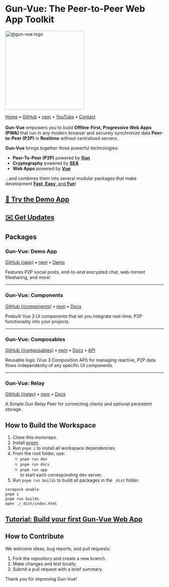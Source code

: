 # Gun-Vue: The Peer-to-Peer Web App Toolkit

<a href="https://gun-vue.js.org">
  <img src="https://gun-vue.js.org/media/gun-vue-logo.svg" alt="@gun-vue logo" width="250" />
</a>

[Home](https://gun-vue.js.org) •
[GitHub](https://github.com/DeFUCC/gun-vue/) •
[npm](https://npmjs.com/org/gun-vue) •
[YouTube](https://www.youtube.com/playlist?list=PLncuCCb2zjt6wmlSNLiK1lZl150qX-rAw) •
[Contact](https://forms.gle/4oBqAE7xNDaCvFSY8)
<br><br>
**Gun-Vue** empowers you to build **Offline-First, Progressive Web Apps (PWA)** that run in any modern browser and securely synchronize data **Peer-to-Peer (P2P)** in **Realtime** without centralized servers.

**Gun-Vue** brings together three powerful technologies:

- **Peer-To-Peer (P2P)** powered by [**Gun**](https://gun.eco)
- **Cryptography** powered by [**SEA**](https://gun.eco/docs/SEA)
- **Web Apps** powered by [**Vue**](https://vuejs.org)

...and combines them into several modular packages that make development [**Fast**, **Easy**, and **Fun**](https://gun-vue.js.org/basics/what-is.html)!

## [**📱 Try the Demo App**](https://gun-vue.js.org/app)

## [**✉️ Get Updates**](https://forms.gle/4oBqAE7xNDaCvFSY8)

## Packages

### Gun-Vue: Demo App

[GitHub (/app)](https://github.com/DeFUCC/gun-vue/tree/master/app) •
[npm](https://www.npmjs.com/package/@gun-vue/app) •
[Demo](https://gun-vue.js.org/app)  

Features P2P social posts, end-to-end encrypted chat, web-torrent filesharing, and more!

---

### Gun-Vue: Components
[GitHub (/components)](https://github.com/DeFUCC/gun-vue/tree/master/components) •
[npm](https://www.npmjs.com/package/@gun-vue/components) •
[Docs](https://gun-vue.js.org/packages/components.html)  

Prebuilt Vue 3 UI components that let you integrate real-time, P2P functionality into your projects.

---

### Gun-Vue: Composables
[GitHub (/composables)](https://github.com/DeFUCC/gun-vue/tree/master/composables) •
[npm](https://www.npmjs.com/package/@gun-vue/composables) •
[Docs](https://gun-vue.js.org/packages/composables.html) •
[API](https://gun-vue.js.org/reference/typedoc/modules.html)

Reusable logic (Vue 3 Composition API) for managing reactive, P2P data flows independently of any specific UI components.

---

### Gun-Vue: Relay
[GitHub (/relay)](https://github.com/DeFUCC/gun-vue/tree/master/relay) •
[npm](https://www.npmjs.com/package/@gun-vue/relay) •
[Docs](https://gun-vue.js.org/packages/relay.html)  

A Simple Gun Relay Peer for connecting clients and optional persistent storage.

## How to Build the Workspace

1. Clone this monorepo.
2. Install [pnpm](https://pnpm.io/installation).
3. Run `pnpm i` to install all workspace dependencies.
4. From the root folder, use:
   - `pnpm run dev`
   - `pnpm run docs`
   - `pnpm run app`  
     to start each corresponding dev server.
5. Run `pnpm run builds` to build all packages in the `_dist` folder.

```bash
corepack enable
pnpm i
pnpm run builds
open ./_dist/index.html
```

## [Tutorial: Build your first Gun-Vue Web App](https://gun-vue.js.org/tutorials/getting-started.html)

## How to Contribute

We welcome ideas, bug reports, and pull requests:

1. Fork the repository and create a new branch.
2. Make changes and test locally.
3. Submit a pull request with a brief summary.

Thank you for improving Gun-Vue!
